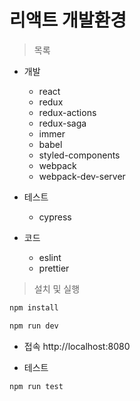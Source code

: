 # 리액트 개발환경

> 목록
* 개발
    * react
    * redux
    * redux-actions
    * redux-saga
    * immer
    * babel
    * styled-components
    * webpack
    * webpack-dev-server

* 테스트
    * cypress

* 코드
    * eslint
    * prettier


> 설치 및 실행

```javascript
npm install
```

```javascript
npm run dev
```

* 접속
http://localhost:8080

* 테스트  
```javascript
npm run test
```



